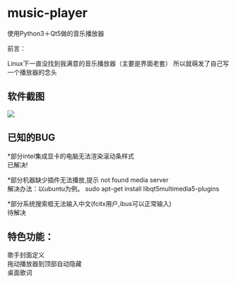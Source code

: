 # music-player

使用Python3＋Qt5做的音乐播放器

前言：

Linux下一直没找到我满意的音乐播放器（主要是界面老套）
所以就萌发了自己写一个播放器的念头

<h2 >软件截图</h2>
<img src="https://github.com/codeAB/music-player/blob/master/image/s8.png" />


<h2 >已知的BUG</h2>


*部分intel集成显卡的电脑无法渲染滚动条样式<br>
已解决!

*部分机器缺少插件无法播放,提示 not found media server  <br>
解决办法：以ubuntu为例。 sudo apt-get install libqt5multimedia5-plugins

*部分系统搜索框无法输入中文(fcitx用户,ibus可以正常输入)<br>
待解决


<h2>特色功能：</h2>

歌手封面定义 <br	>
拖动播放器到顶部自动隐藏 <br	>
桌面歌词 <br	>




